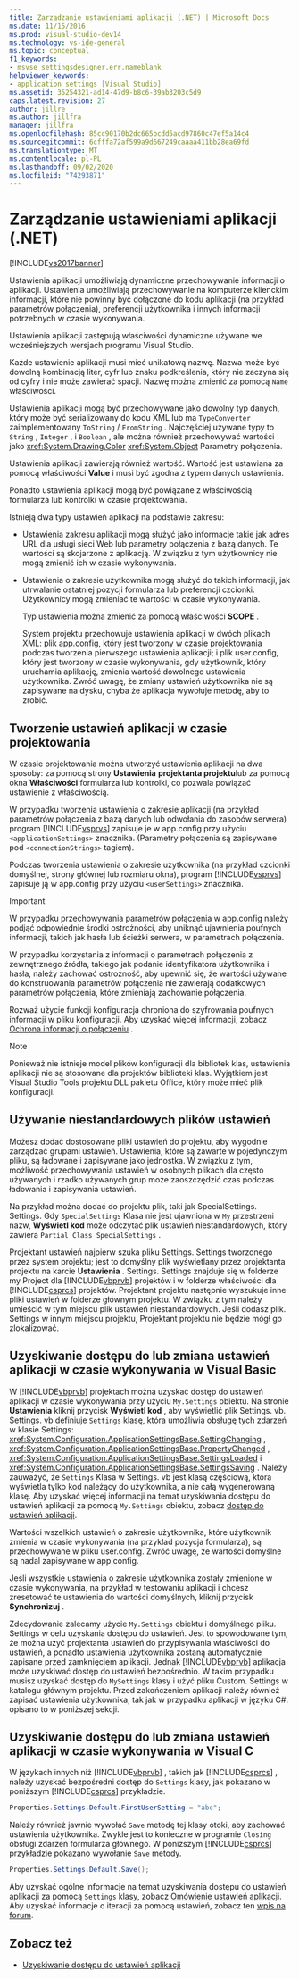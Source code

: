 ```yaml
---
title: Zarządzanie ustawieniami aplikacji (.NET) | Microsoft Docs
ms.date: 11/15/2016
ms.prod: visual-studio-dev14
ms.technology: vs-ide-general
ms.topic: conceptual
f1_keywords:
- msvse_settingsdesigner.err.nameblank
helpviewer_keywords:
- application settings [Visual Studio]
ms.assetid: 35254321-ad14-47d9-b8c6-39ab3203c5d9
caps.latest.revision: 27
author: jillre
ms.author: jillfra
manager: jillfra
ms.openlocfilehash: 85cc90170b2dc665bcdd5acd97860c47ef5a14c4
ms.sourcegitcommit: 6cfffa72af599a9d667249caaaa411bb28ea69fd
ms.translationtype: MT
ms.contentlocale: pl-PL
ms.lasthandoff: 09/02/2020
ms.locfileid: "74293871"
---
```

# <a name="managing-application-settings-net"></a>Zarządzanie ustawieniami aplikacji (.NET)

[!INCLUDE[vs2017banner](../includes/vs2017banner.md)]

Ustawienia aplikacji umożliwiają dynamiczne przechowywanie informacji o aplikacji. Ustawienia umożliwiają przechowywanie na komputerze klienckim informacji, które nie powinny być dołączone do kodu aplikacji (na przykład parametrów połączenia), preferencji użytkownika i innych informacji potrzebnych w czasie wykonywania.

Ustawienia aplikacji zastępują właściwości dynamiczne używane we wcześniejszych wersjach programu Visual Studio.

Każde ustawienie aplikacji musi mieć unikatową nazwę. Nazwa może być dowolną kombinacją liter, cyfr lub znaku podkreślenia, który nie zaczyna się od cyfry i nie może zawierać spacji. Nazwę można zmienić za pomocą `Name` właściwości.

Ustawienia aplikacji mogą być przechowywane jako dowolny typ danych, który może być serializowany do kodu XML lub ma `TypeConverter` zaimplementowany `ToString` / `FromString` . Najczęściej używane typy to `String` , `Integer` , i `Boolean` , ale można również przechowywać wartości jako <xref:System.Drawing.Color> <xref:System.Object> Parametry połączenia.

Ustawienia aplikacji zawierają również wartość. Wartość jest ustawiana za pomocą właściwości **Value** i musi być zgodna z typem danych ustawienia.

Ponadto ustawienia aplikacji mogą być powiązane z właściwością formularza lub kontrolki w czasie projektowania.

Istnieją dwa typy ustawień aplikacji na podstawie zakresu:

- Ustawienia zakresu aplikacji mogą służyć jako informacje takie jak adres URL dla usługi sieci Web lub parametry połączenia z bazą danych. Te wartości są skojarzone z aplikacją. W związku z tym użytkownicy nie mogą zmienić ich w czasie wykonywania.

- Ustawienia o zakresie użytkownika mogą służyć do takich informacji, jak utrwalanie ostatniej pozycji formularza lub preferencji czcionki. Użytkownicy mogą zmieniać te wartości w czasie wykonywania.

  Typ ustawienia można zmienić za pomocą właściwości **SCOPE** .

  System projektu przechowuje ustawienia aplikacji w dwóch plikach XML: plik app.config, który jest tworzony w czasie projektowania podczas tworzenia pierwszego ustawienia aplikacji; i plik user.config, który jest tworzony w czasie wykonywania, gdy użytkownik, który uruchamia aplikację, zmienia wartość dowolnego ustawienia użytkownika. Zwróć uwagę, że zmiany ustawień użytkownika nie są zapisywane na dysku, chyba że aplikacja wywołuje metodę, aby to zrobić.

## <a name="creating-application-settings-at-design-time"></a>Tworzenie ustawień aplikacji w czasie projektowania

W czasie projektowania można utworzyć ustawienia aplikacji na dwa sposoby: za pomocą strony **Ustawienia** **projektanta projektu**lub za pomocą okna **Właściwości** formularza lub kontrolki, co pozwala powiązać ustawienie z właściwością.

W przypadku tworzenia ustawienia o zakresie aplikacji (na przykład parametrów połączenia z bazą danych lub odwołania do zasobów serwera) program [!INCLUDE[vsprvs](../includes/vsprvs-md.md)] zapisuje je w app.config przy użyciu `<applicationSettings>` znacznika. (Parametry połączenia są zapisywane pod `<connectionStrings>` tagiem).

Podczas tworzenia ustawienia o zakresie użytkownika (na przykład czcionki domyślnej, strony głównej lub rozmiaru okna), program [!INCLUDE[vsprvs](../includes/vsprvs-md.md)] zapisuje ją w app.config przy użyciu `<userSettings>` znacznika.

> [!IMPORTANT]
> W przypadku przechowywania parametrów połączenia w app.config należy podjąć odpowiednie środki ostrożności, aby uniknąć ujawnienia poufnych informacji, takich jak hasła lub ścieżki serwera, w parametrach połączenia.
>
> W przypadku korzystania z informacji o parametrach połączenia z zewnętrznego źródła, takiego jak podanie identyfikatora użytkownika i hasła, należy zachować ostrożność, aby upewnić się, że wartości używane do konstruowania parametrów połączenia nie zawierają dodatkowych parametrów połączenia, które zmieniają zachowanie połączenia.
>
> Rozważ użycie funkcji konfiguracja chroniona do szyfrowania poufnych informacji w pliku konfiguracji. Aby uzyskać więcej informacji, zobacz [Ochrona informacji o połączeniu](https://msdn.microsoft.com/library/1471f580-bcd4-4046-bdaf-d2541ecda2f4) .

> [!NOTE]
> Ponieważ nie istnieje model plików konfiguracji dla bibliotek klas, ustawienia aplikacji nie są stosowane dla projektów biblioteki klas. Wyjątkiem jest Visual Studio Tools projektu DLL pakietu Office, który może mieć plik konfiguracji.

## <a name="using-customized-settings-files"></a>Używanie niestandardowych plików ustawień

Możesz dodać dostosowane pliki ustawień do projektu, aby wygodnie zarządzać grupami ustawień. Ustawienia, które są zawarte w pojedynczym pliku, są ładowane i zapisywane jako jednostka. W związku z tym, możliwość przechowywania ustawień w osobnych plikach dla często używanych i rzadko używanych grup może zaoszczędzić czas podczas ładowania i zapisywania ustawień.

Na przykład można dodać do projektu plik, taki jak SpecialSettings. Settings. Gdy `SpecialSettings` Klasa nie jest ujawniona w `My` przestrzeni nazw, **Wyświetl kod** może odczytać plik ustawień niestandardowych, który zawiera `Partial Class SpecialSettings` .

Projektant ustawień najpierw szuka pliku Settings. Settings tworzonego przez system projektu; jest to domyślny plik wyświetlany przez projektanta projektu na karcie **Ustawienia** . Settings. Settings znajduje się w folderze my Project dla [!INCLUDE[vbprvb](../includes/vbprvb-md.md)] projektów i w folderze właściwości dla [!INCLUDE[csprcs](../includes/csprcs-md.md)] projektów. Projektant projektu następnie wyszukuje inne pliki ustawień w folderze głównym projektu. W związku z tym należy umieścić w tym miejscu plik ustawień niestandardowych. Jeśli dodasz plik. Settings w innym miejscu projektu, Projektant projektu nie będzie mógł go zlokalizować.

## <a name="accessing-or-changing-application-settings-at-run-time-in-visual-basic"></a>Uzyskiwanie dostępu do lub zmiana ustawień aplikacji w czasie wykonywania w Visual Basic

W [!INCLUDE[vbprvb](../includes/vbprvb-md.md)] projektach można uzyskać dostęp do ustawień aplikacji w czasie wykonywania przy użyciu `My.Settings` obiektu. Na stronie **Ustawienia** kliknij przycisk **Wyświetl kod** , aby wyświetlić plik Settings. vb. Settings. vb definiuje `Settings` klasę, która umożliwia obsługę tych zdarzeń w klasie Settings: <xref:System.Configuration.ApplicationSettingsBase.SettingChanging> , <xref:System.Configuration.ApplicationSettingsBase.PropertyChanged> , <xref:System.Configuration.ApplicationSettingsBase.SettingsLoaded> i <xref:System.Configuration.ApplicationSettingsBase.SettingsSaving> . Należy zauważyć, że `Settings` Klasa w Settings. vb jest klasą częściową, która wyświetla tylko kod należący do użytkownika, a nie całą wygenerowaną klasę. Aby uzyskać więcej informacji na temat uzyskiwania dostępu do ustawień aplikacji za pomocą `My.Settings` obiektu, zobacz [dostęp do ustawień aplikacji](https://msdn.microsoft.com/library/e38d0cc7-247a-46ca-ba04-f2913f0adb2e).

Wartości wszelkich ustawień o zakresie użytkownika, które użytkownik zmienia w czasie wykonywania (na przykład pozycja formularza), są przechowywane w pliku user.config. Zwróć uwagę, że wartości domyślne są nadal zapisywane w app.config.

Jeśli wszystkie ustawienia o zakresie użytkownika zostały zmienione w czasie wykonywania, na przykład w testowaniu aplikacji i chcesz zresetować te ustawienia do wartości domyślnych, kliknij przycisk **Synchronizuj** .

Zdecydowanie zalecamy użycie `My.Settings` obiektu i domyślnego pliku. Settings w celu uzyskania dostępu do ustawień. Jest to spowodowane tym, że można użyć projektanta ustawień do przypisywania właściwości do ustawień, a ponadto ustawienia użytkownika zostaną automatycznie zapisane przed zamknięciem aplikacji. Jednak [!INCLUDE[vbprvb](../includes/vbprvb-md.md)] aplikacja może uzyskiwać dostęp do ustawień bezpośrednio. W takim przypadku musisz uzyskać dostęp do `MySettings` klasy i użyć pliku Custom. Settings w katalogu głównym projektu. Przed zakończeniem aplikacji należy również zapisać ustawienia użytkownika, tak jak w przypadku aplikacji w języku C#. opisano to w poniższej sekcji.

<!-- markdownlint-disable MD003 MD020 -->
## <a name="accessing-or-changing-application-settings-at-run-time-in-visual-c"></a>Uzyskiwanie dostępu do lub zmiana ustawień aplikacji w czasie wykonywania w Visual C #
<!-- markdownlint-enable MD003 MD020 -->

W językach innych niż [!INCLUDE[vbprvb](../includes/vbprvb-md.md)] , takich jak [!INCLUDE[csprcs](../includes/csprcs-md.md)] , należy uzyskać bezpośredni dostęp do `Settings` klasy, jak pokazano w poniższym [!INCLUDE[csprcs](../includes/csprcs-md.md)] przykładzie.

```csharp
Properties.Settings.Default.FirstUserSetting = "abc";
```

Należy również jawnie wywołać `Save` metodę tej klasy otoki, aby zachować ustawienia użytkownika. Zwykle jest to konieczne w programie `Closing` obsługi zdarzeń formularza głównego. W poniższym [!INCLUDE[csprcs](../includes/csprcs-md.md)] przykładzie pokazano wywołanie `Save` metody.

```csharp
Properties.Settings.Default.Save();
```

Aby uzyskać ogólne informacje na temat uzyskiwania dostępu do ustawień aplikacji za pomocą `Settings` klasy, zobacz [Omówienie ustawień aplikacji](https://msdn.microsoft.com/library/0dd8bca5-a6bf-4ac4-8eec-5725d08b38dc). Aby uzyskać informacje o iteracji za pomocą ustawień, zobacz ten [wpis na forum](https://social.msdn.microsoft.com/Forums/en-US/40fbb470-f1e8-4a02-a4a0-9f62b54d0fc4/is-this-possible-propertiessettingsdefault?forum=csharpgeneral).

## <a name="see-also"></a>Zobacz też

- [Uzyskiwanie dostępu do ustawień aplikacji](https://msdn.microsoft.com/library/e38d0cc7-247a-46ca-ba04-f2913f0adb2e)

